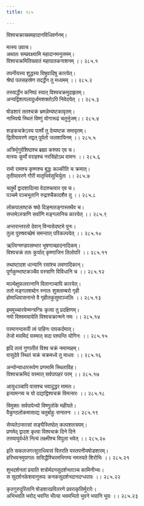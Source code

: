 ```yaml
---
title: २८५

---
```

विश्वचक्राख्यमहादानविधिवर्णनम्।  
  
मत्स्य उवाच।  
अथातः सम्प्रवक्ष्यामि महादानमनुत्तमम्।  
विश्वचक्रमितिख्यातं महापातकनाशनम् ।। २८५.१  
  
  
तपनीयस्य शुद्धस्य विषुवादिषु कारयेत्।  
श्रेष्ठं पलसहस्रेण तदर्द्धेन तु मध्यमम् ।। २८५.२  
  
तस्यार्द्धेन कनिष्ठं स्यात् विश्वचक्रमुदाहृतम्।  
अन्यद्विंशत्पलादूर्ध्वमशक्तोऽपि निवेदयेत् ।। २८५.३  
  
षोडशारं ततश्चक्रं भ्रमन्नेम्यष्टकावृतम्।  
नाभिपद्मे स्थितं विष्णुं योगारूढं चतुर्भुजम्।। २८५.४  
  
  
शङ्कचक्रेऽस्य पार्श्वे तु देव्यष्टक समावृतम्।  
द्वितीयावरणे तद्वत् पूर्वतो जलशायिनम् ।। २८५.५  
  
अत्रिर्भृगुर्वशिष्ठश्च ब्रह्मा कश्यप एव च।  
मत्स्यः कूर्मो वराहश्च नरसिंहोऽथ वामनः ।। २८५.६  
  
रामो रामश्च कृष्णश्च बुद्धः कल्कीति च क्रमात्।  
तृतीयावरणे गौरी मातृभिर्वसुभिर्युता ।। २८५.७  
  
चतुर्थे द्वादशादित्या वेदाश्चत्वार एव च।  
पञ्चमे पञ्चभूतानि रुद्राश्चैकादशैव तु ।। २८५.८  
  
लोकपालाष्टकं षष्ठे दिङ्मातङ्गास्तथैव च।  
सप्तमेऽस्त्राणि सर्वाणि मङ्गलानिच कारयेत् ।। २८५.९  
  
अन्तरान्तरतो देवान् विन्यसेदष्टमे पुनः।  
तुला पुरुषवच्छेषं समन्तात् परिकल्पयेत् ।। २८५.१०  
  
ऋत्विग्मण्डपसम्भार भूषणाच्छादनादिकम्।  
विश्वचक्रं ततः कुर्यात् कृष्णाजिन तिलोपरि ।। २८५.११  
  
तथाष्टादश धान्यानि रसांश्च लवणादिकान्।  
पूर्णकुम्भाष्टकञ्चैव वस्त्राणि विविधानि च ।। २८५.१२  
  
माल्येक्षुफलरत्नानि वितानञ्चापि कारयेत्।  
ततो मङ्गलशब्देन स्नातः शुक्लाम्बरो गृही  
होमाधिवासनान्ते वै गृहीतकुसुमाञ्जलिः ।। २८५.१३  
  
इममुच्चारयेन्मन्त्रन्त्रिः कृत्वा तु प्रदक्षिणम्।  
नमो विश्वमयायेति विश्वचक्रान्मने नमः ।। २८५.१४  
  
परमानन्दरूपी त्वं पाहिनः पापकर्दमात्।  
तेजो मयमिदं यस्मात् सदा पश्यन्ति योगिनः ।। २८५.१५  
  
हृदि तत्वं गुणातीतं विश्व चक्रं नमाम्यहम्।  
वासुदेवे स्थितं चक्रं चक्रमध्ये तु माधवः ।। २८५.१६  
  
अन्योन्याधाररूपेण प्रणमामि स्थिताविह।  
विश्वचक्रमिदं यस्मात् सर्वपापहरं परम् ।। २८५.१७  
  
आयुधञ्चापि वासश्च भवादुद्धर मामतः।  
इत्यामन्त्र्य च यो दद्याद्विश्वचक्रं विमत्सरः ।। २८५.१८  
  
विमुक्तः सर्वपापेभ्यो विष्णुलोके महीयते।  
वैकुण्ठलोकमासाद्य चतुर्बाहुः सनातनः ।। २८५.१९  
  
सेव्यतेऽप्सरसां सङ्घैस्तिष्ठेत् कल्पशतत्रयम्।  
प्रणमेद् द्वादश कृत्वा विश्वचक्रं दिने दिने  
तस्यायुर्वर्धते नित्यं लक्ष्मीश्च विपुला भवेत् ।। २८५.२०  
  
इति सकलजगत्सुराधिवासं वितरति यस्तपनीयषोडशारम्।  
हरिभवनमुपागतः ससिद्धैश्चिरमभिगम्य नमस्यते शिरोभिः ।। २८५.२१  
  
शुभदर्शनतां प्रयाति शत्रोर्मदनसुदर्शनताञ्च कामिनीभ्यः।  
स सुदर्शनकेशवानुरूपः कनकसुदर्शनदानदग्धपापः ।। २८५.२२  
  
कृतगुरुदुरितानि षोडशारप्रवितरणे प्रवराकृतिर्मुरारेः।  
अभिभवति भवोद् भवन्ति भीत्या भवमभितो भुवने भयानि भूयः ।। २८५.२३